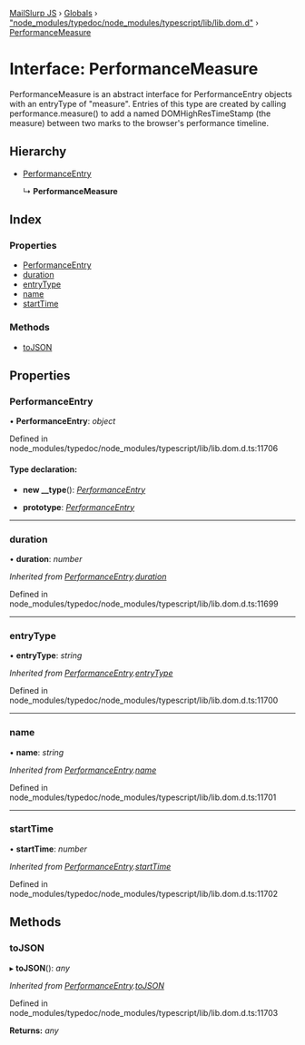 [MailSlurp JS](../README.md) › [Globals](../globals.md) › ["node_modules/typedoc/node_modules/typescript/lib/lib.dom.d"](../modules/_node_modules_typedoc_node_modules_typescript_lib_lib_dom_d_.md) › [PerformanceMeasure](_node_modules_typedoc_node_modules_typescript_lib_lib_dom_d_.performancemeasure.md)

# Interface: PerformanceMeasure

PerformanceMeasure is an abstract interface for PerformanceEntry objects with an entryType of "measure". Entries of this type are created by calling performance.measure() to add a named DOMHighResTimeStamp (the measure) between two marks to the browser's performance timeline.

## Hierarchy

* [PerformanceEntry](_node_modules_typedoc_node_modules_typescript_lib_lib_dom_d_.performanceentry.md)

  ↳ **PerformanceMeasure**

## Index

### Properties

* [PerformanceEntry](_node_modules_typedoc_node_modules_typescript_lib_lib_dom_d_.performancemeasure.md#performanceentry)
* [duration](_node_modules_typedoc_node_modules_typescript_lib_lib_dom_d_.performancemeasure.md#duration)
* [entryType](_node_modules_typedoc_node_modules_typescript_lib_lib_dom_d_.performancemeasure.md#entrytype)
* [name](_node_modules_typedoc_node_modules_typescript_lib_lib_dom_d_.performancemeasure.md#name)
* [startTime](_node_modules_typedoc_node_modules_typescript_lib_lib_dom_d_.performancemeasure.md#starttime)

### Methods

* [toJSON](_node_modules_typedoc_node_modules_typescript_lib_lib_dom_d_.performancemeasure.md#tojson)

## Properties

###  PerformanceEntry

• **PerformanceEntry**: *object*

Defined in node_modules/typedoc/node_modules/typescript/lib/lib.dom.d.ts:11706

#### Type declaration:

* **new __type**(): *[PerformanceEntry](_node_modules_typedoc_node_modules_typescript_lib_lib_dom_d_.performanceentry.md)*

* **prototype**: *[PerformanceEntry](_node_modules_typedoc_node_modules_typescript_lib_lib_dom_d_.performanceentry.md)*

___

###  duration

• **duration**: *number*

*Inherited from [PerformanceEntry](_node_modules_typedoc_node_modules_typescript_lib_lib_dom_d_.performanceentry.md).[duration](_node_modules_typedoc_node_modules_typescript_lib_lib_dom_d_.performanceentry.md#duration)*

Defined in node_modules/typedoc/node_modules/typescript/lib/lib.dom.d.ts:11699

___

###  entryType

• **entryType**: *string*

*Inherited from [PerformanceEntry](_node_modules_typedoc_node_modules_typescript_lib_lib_dom_d_.performanceentry.md).[entryType](_node_modules_typedoc_node_modules_typescript_lib_lib_dom_d_.performanceentry.md#entrytype)*

Defined in node_modules/typedoc/node_modules/typescript/lib/lib.dom.d.ts:11700

___

###  name

• **name**: *string*

*Inherited from [PerformanceEntry](_node_modules_typedoc_node_modules_typescript_lib_lib_dom_d_.performanceentry.md).[name](_node_modules_typedoc_node_modules_typescript_lib_lib_dom_d_.performanceentry.md#name)*

Defined in node_modules/typedoc/node_modules/typescript/lib/lib.dom.d.ts:11701

___

###  startTime

• **startTime**: *number*

*Inherited from [PerformanceEntry](_node_modules_typedoc_node_modules_typescript_lib_lib_dom_d_.performanceentry.md).[startTime](_node_modules_typedoc_node_modules_typescript_lib_lib_dom_d_.performanceentry.md#starttime)*

Defined in node_modules/typedoc/node_modules/typescript/lib/lib.dom.d.ts:11702

## Methods

###  toJSON

▸ **toJSON**(): *any*

*Inherited from [PerformanceEntry](_node_modules_typedoc_node_modules_typescript_lib_lib_dom_d_.performanceentry.md).[toJSON](_node_modules_typedoc_node_modules_typescript_lib_lib_dom_d_.performanceentry.md#tojson)*

Defined in node_modules/typedoc/node_modules/typescript/lib/lib.dom.d.ts:11703

**Returns:** *any*
